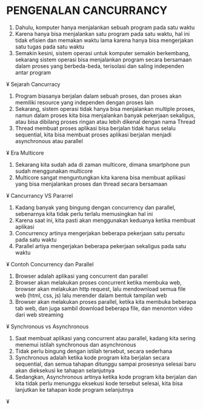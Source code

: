 # PENGENALAN CANCURRANCY

1. Dahulu, komputer hanya menjalankan sebuah program pada satu waktu
2. Karena hanya bisa menjalankan satu program pada satu waktu, hal ini tidak efisien dan memakan waktu lama karena hanya bisa mengerjakan satu tugas pada satu waktu
3. Semakin kesini, sistem operasi untuk komputer semakin berkembang, sekarang sistem operasi bisa menjalankan program secara bersamaan dalam proses yang berbeda-beda, terisolasi dan saling independen antar program

¥ Sejarah Cancurracy
1. Program biasanya berjalan dalam sebuah proses, dan proses akan memiliki resource yang independen dengan proses lain
2. Sekarang, sistem operasi tidak hanya bisa menjalankan multiple proses, namun dalam proses kita bisa menjalankan banyak pekerjaan sekaligus, atau bisa dibilang proses ringan atau lebih dikenal dengan nama Thread
3. Thread membuat proses aplikasi bisa berjalan tidak harus selalu sequential, kita bisa membuat proses aplikasi berjalan menjadi asynchronous atau parallel

¥ Era Multicore
1. Sekarang kita sudah ada di zaman multicore, dimana smartphone pun sudah menggunakan multicore
2. Multicore sangat menguntungkan kita karena bisa membuat aplikasi yang bisa menjalankan proses dan thread secara bersamaan

¥ Cancurrancy VS Pararrel
1. Kadang banyak yang bingung dengan concurrency dan parallel, sebenarnya kita tidak perlu terlalu memusingkan hal ini
2. Karena saat ini, kita pasti akan menggunakan keduanya ketika membuat aplikasi
3. Concurrency artinya mengerjakan beberapa pekerjaan satu persatu pada satu waktu
4. Parallel artiya mengerjakan beberapa pekerjaan sekaligus pada satu waktu

¥ Contoh Concurrency dan Parallel
1. Browser adalah aplikasi yang concurrent dan parallel
2. Browser akan melakukan proses concurrent ketika membuka web, browser akan melakukan http request, lalu mendownload semua file web (html, css, js) lalu merender dalam bentuk tampilan web
3. Browser akan melakukan proses parallel, ketika kita membuka beberapa tab web, dan juga sambil download beberapa file, dan menonton video dari web streaming 

¥ Synchronous vs Asynchronous
1. Saat membuat aplikasi yang concurrent atau parallel, kadang kita sering menemui istilah synchronous dan asynchronous
2. Tidak perlu bingung dengan istilah tersebut, secara sederhana
3. Synchronous adalah ketika kode program kita berjalan secara sequential, dan semua tahapan ditunggu sampai prosesnya selesai baru akan dieksekusi ke tahapan selanjutnya
4. Sedangkan, Asynchronous artinya ketika kode program kita berjalan dan kita tidak perlu menunggu eksekusi kode tersebut selesai, kita bisa lanjutkan ke tahapan kode program selanjutnya
 
¥ 


